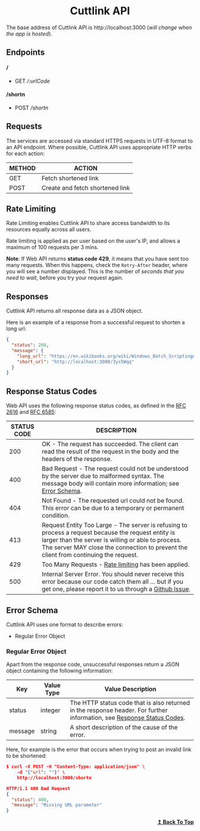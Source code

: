 <h1 id="header" align="center">Cuttlink API</h1>

The base address of Cuttlink API is http://localhost:3000 (_will change when the app is hosted_).

## Endpoints

#### /

- GET _/:urlCode_

#### /shortn

- POST _/shortn_

## Requests

The services are accessed via standard HTTPS requests in UTF-8 format to an API endpoint. Where possible, Cuttlink API uses appropriate HTTP verbs for each action:

| METHOD | ACTION                          |
| ------ | ------------------------------- |
| GET    | Fetch shortened link            |
| POST   | Create and fetch shortened link |

<h2 id="rate-limit">Rate Limiting</h2>

Rate Limiting enables Cuttlink API to share access bandwidth to its resources equally across all users.

Rate limiting is applied as per user based on the user's IP, and allows a maximum of 100 requests per 3 mins.

**Note**: If Web API returns **status code 429**, it means that you have sent too many requests. When this happens, check the `Retry-After` header, where you will see a number displayed. This is the number of _seconds that you need to wait_, before you try your request again.

<h2>Responses</h2>

Cuttlink API returns all response data as a JSON object.

Here is an example of a response from a successful request to shorten a long url:

```json
{
  "status": 200,
  "message": {
    "long_url": "https://en.wikibooks.org/wiki/Windows_Batch_Scripting#Using_the_Windows_command_interpreter",
    "short_url": "http://localhost:3000/3ys5Wqq"
  }
}
```

<h2 id="response-status-codes">Response Status Codes</h2>

Web API uses the following response status codes, as defined in the [RFC 2616](https://www.ietf.org/rfc/rfc2616.txt) and [RFC 6585](https://www.ietf.org/rfc/rfc6585.txt):

| STATUS CODE | DESCRIPTION                                                                                                                                                                                                                                       |
| ----------- | ------------------------------------------------------------------------------------------------------------------------------------------------------------------------------------------------------------------------------------------------- |
| 200         | OK - The request has succeeded. The client can read the result of the request in the body and the headers of the response.                                                                                                                        |
| 400         | Bad Request - The request could not be understood by the server due to malformed syntax. The message body will contain more information; see <a href="#error-schema">Error Schema</a>.                                                            |
| 404         | Not Found - The requested url could not be found. This error can be due to a temporary or permanent condition.                                                                                                                                    |
| 413         | Request Entity Too Large - The server is refusing to process a request because the request entity is larger than the server is willing or able to process. The server MAY close the connection to prevent the client from continuing the request. |
| 429         | Too Many Requests - <a href="#rate-limit">Rate limiting</a> has been applied.                                                                                                                                                                     |
| 500         | Internal Server Error. You should never receive this error because our code catch them all … but if you get one, please report it to us through a [Github Issue](https://github.com/danBamikiya/cuttlink/issues/new).                             |

<h2 id="error-schema">Error Schema</h2>

Cuttlink API uses one format to describe errors:

- Regular Error Object

### Regular Error Object

Apart from the response code, unsuccessful responses return a JSON object containing the following information:

| Key     | Value Type | Value Description                                                                                                                                           |
| ------- | ---------- | ----------------------------------------------------------------------------------------------------------------------------------------------------------- |
| status  | integer    | The HTTP status code that is also returned in the response header. For further information, see <a href="#response-status-codes">Response Status Codes</a>. |
| message | string     | A short description of the cause of the error.                                                                                                              |

Here, for example is the error that occurs when trying to post an invalid link to be shortened:

```json
$ curl -X POST -H "Content-Type: application/json" \
    -d '{"url": ""}' \
    http://localhost:3000/shortn

HTTP/1.1 400 Bad Request
{
  "status": 400,
  "message": "Missing URL parameter"
}
```

<div align="right">
  <b><a href="#header">↥ Back To Top</a></b>
</div>
